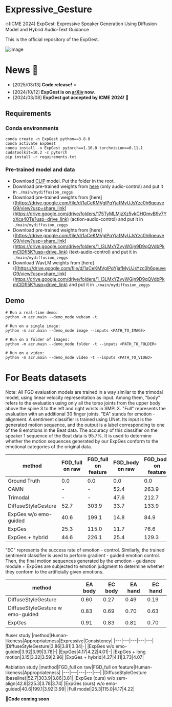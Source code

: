 # Expressive_Gesture
🔥(ICME 2024) ExpGest: Expressive Speaker Generation Using Diffusion Model and Hybrid Audio-Text Guidance

This is the official repository of the ExpGest.

![image](https://github.com/cyk990422/ExpGesture/blob/main/9.png)


# News :triangular_flag_on_post:

- [2025/03/13] **Code release!** ⭐
- [2024/10/12] **ExpGest is on [arXiv]([https://arxiv.org/abs/2303.05938](https://arxiv.org/abs/2410.09396)) now.**
- [2024/03/08] **ExpGest got accepted by ICME 2024!** 🎉
## Requirements

### Conda environments
```
conda create -n ExpGest python==3.8.8  
conda activate ExpGest 
conda install -n ExpGest pytorch==1.10.0 torchvision==0.11.1 cudatoolkit=10.2 -c pytorch
pip install -r requirements.txt
```

### Pre-trained model and data
- Download [CLIP]([[https://mano.is.tue.mpg.de/](https://drive.google.com/drive/folders/1CN9J2T1tN-F2R5qfHjOfMkGXP00oka6E?usp=drive_link)](https://drive.google.com/drive/folders/1CN9J2T1tN-F2R5qfHjOfMkGXP00oka6E?usp=drive_link)) model. Put the folder in the root.
- Download pre-trained weights from [here](https://drive.google.com/file/d/1aCeKMVgIPqYjafMyUJsYzc0h6qeuveG9/view?usp=share_link) (only audio-control) and put it in `./main/mydiffusion_zeggs`
- Download pre-trained weights from [here]([https://drive.google.com/file/d/1aCeKMVgIPqYjafMyUJsYzc0h6qeuveG9/view?usp=share_link](https://drive.google.com/drive/folders/175TyMLMjzXz5vkCHOmvB9v7YxXcs40Te?usp=drive_link) (action-audio-control) and put it in `./main/mydiffusion_zeggs`
- Download pre-trained weights from [here]([https://drive.google.com/file/d/1aCeKMVgIPqYjafMyUJsYzc0h6qeuveG9/view?usp=share_link](https://drive.google.com/drive/folders/1_l3LMxYZvyWGjn9D9qQVdbPkmClDfI5K?usp=drive_link) (text-audio-control) and put it in `./main/mydiffusion_zeggs`
- Download WavLM weights from [here]([[https://drive.google.com/file/d/1aCeKMVgIPqYjafMyUJsYzc0h6qeuveG9/view?usp=share_link](https://drive.google.com/drive/folders/1_l3LMxYZvyWGjn9D9qQVdbPkmClDfI5K?usp=drive_link) and put it in `./main/mydiffusion_zeggs` 

## Demo

```
# Run a real-time demo:
python -m acr.main --demo_mode webcam -t

# Run on a single image:
python -m acr.main --demo_mode image --inputs <PATH_TO_IMAGE>

# Run on a folder of images:
python -m acr.main --demo_mode folder -t --inputs <PATH_TO_FOLDER> 

# Run on a video:
python -m acr.main --demo_mode video -t --inputs <PATH_TO_VIDEO> 
```















# For Beats datasets
Note: All FGD evaluation models are trained in a way similar to the trimodal model, using linear velocity representation as input. Among them, "body" refers to the evaluation using only all the torso joints from the upper body above the spine 3 to the left and right wrists in SMPLX.
"Full" represents the evaluation with an additional 30 finger joints.
"EA" stands for emotion - alignment. A sentiment classifier is trained using UNet. Its input is the generated motion sequence, and the output is a label corresponding to one of the 8 emotions in the Beat data.
The accuracy of this classifier on the speaker 1 sequence of the Beat data is 95.7%.
It is used to determine whether the motion sequences generated by our ExpGes conform to the emotional categories of the original data.


|method|FGD_full on raw|FGD_full on feature|FGD_body on raw|FGD_body on feature|EA body|EA hand|
|---|---|---|---|---|---|---|
|Ground Truth|0.0|0.0|0.0|0.0|0.97|0.96|
|CAMN|-|-|52.4|263.9|-|-|
|Trimodal|-|-|47.6|212.7|-|-|
|DiffuseStyleGesture|52.7|303.9|33.7|133.9|0.60|0.49|
|ExpGes w/o emo-guided|40.6|199.1|14.8|84.9|0.68|0.55|
|ExpGes|25.3|115.0|11.7|76.6|0.91|0.88|
|ExpGes + hybrid|44.6|226.1|25.4|129.3|0.89|0.82|

"EC" represents the success rate of emotion - control. Similarly, the trained sentiment classifier is used to perform gradient - guided emotion control. Then, the final motion sequences generated by the emotion - guidance module + ExpGes are subjected to emotion judgment to determine whether they conform to the artificially given emotions.

|method|EA body|EC body|EA hand|EC hand|
|---|---|---|---|---|
|DiffuseStyleGesture|0.60|0.27|0.49|0.19|
|DiffuseStyleGesture w emo-guided|0.83|0.69|0.70|0.63|
|ExpGes|0.91|0.83|0.81|0.70|

#user study
|method|Human-likeness|Appropriateness|Expressive|Consistency|
|---|---|---|---|---|
|DiffuseStyleGesture|3.86|3.81|3.34|-|
|ExpGes w/o emo-guided|3.92|3.99|3.78|-|
|ExpGes|4.17|4.22|4.01|-|
|ExpGes + long motion|3.15|3.32|3.59|2.96|
|ExpGes + hybrid|4.27|4.11|3.73|4.07|

#ablation study
|method|FGD_full on raw|FGD_full on feature|Human-likeness|Appropriateness|
|---|---|---|---|---|
|DiffuseStyleGesture (baseline)|52.7|303.9|3.86|3.81|
|ExpGes (ours) w/o sem-align|42.8|225.3|3.78|3.74|
|ExpGes (ours) w/o emo-guided|40.6|199.1|3.92|3.99|
|Full model|25.3|115.0|4.17|4.22|


🎉**Code coming soon**


